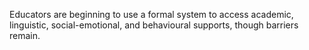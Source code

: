 Educators are beginning to use a formal system to access academic, linguistic, social-emotional, and behavioural supports, though barriers remain.
